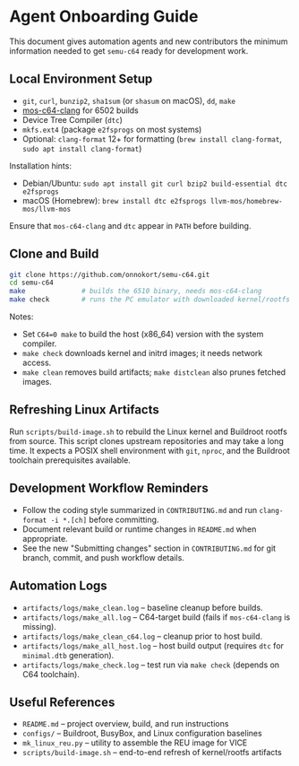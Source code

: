 # Agent Onboarding Guide

This document gives automation agents and new contributors the minimum
information needed to get `semu-c64` ready for development work.

## Local Environment Setup

- `git`, `curl`, `bunzip2`, `sha1sum` (or `shasum` on macOS), `dd`, `make`
- [mos-c64-clang](https://github.com/llvm-mos/llvm-mos) for 6502 builds
- Device Tree Compiler (`dtc`)
- `mkfs.ext4` (package `e2fsprogs` on most systems)
- Optional: `clang-format` 12+ for formatting (`brew install clang-format`,
  `sudo apt install clang-format`)

Installation hints:
- Debian/Ubuntu: `sudo apt install git curl bzip2 build-essential dtc e2fsprogs`
- macOS (Homebrew): `brew install dtc e2fsprogs llvm-mos/homebrew-mos/llvm-mos`

Ensure that `mos-c64-clang` and `dtc` appear in `PATH` before building.

## Clone and Build

```bash
git clone https://github.com/onnokort/semu-c64.git
cd semu-c64
make              # builds the 6510 binary, needs mos-c64-clang
make check        # runs the PC emulator with downloaded kernel/rootfs
```

Notes:
- Set `C64=0 make` to build the host (x86_64) version with the system compiler.
- `make check` downloads kernel and initrd images; it needs network access.
- `make clean` removes build artifacts; `make distclean` also prunes fetched
  images.

## Refreshing Linux Artifacts

Run `scripts/build-image.sh` to rebuild the Linux kernel and Buildroot rootfs
from source. This script clones upstream repositories and may take a long time.
It expects a POSIX shell environment with `git`, `nproc`, and the Buildroot
toolchain prerequisites available.

## Development Workflow Reminders

- Follow the coding style summarized in `CONTRIBUTING.md` and run
  `clang-format -i *.[ch]` before committing.
- Document relevant build or runtime changes in `README.md` when appropriate.
- See the new "Submitting changes" section in `CONTRIBUTING.md` for git branch,
  commit, and push workflow details.

## Automation Logs

- `artifacts/logs/make_clean.log` – baseline cleanup before builds.
- `artifacts/logs/make_all.log` – C64-target build (fails if `mos-c64-clang`
  is missing).
- `artifacts/logs/make_clean_c64.log` – cleanup prior to host build.
- `artifacts/logs/make_all_host.log` – host build output (requires `dtc` for
  `minimal.dtb` generation).
- `artifacts/logs/make_check.log` – test run via `make check` (depends on C64
  toolchain).

## Useful References

- `README.md` – project overview, build, and run instructions
- `configs/` – Buildroot, BusyBox, and Linux configuration baselines
- `mk_linux_reu.py` – utility to assemble the REU image for VICE
- `scripts/build-image.sh` – end-to-end refresh of kernel/rootfs artifacts
